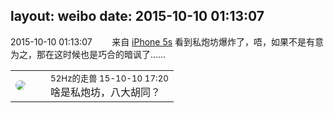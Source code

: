 layout: weibo
date: 2015-10-10 01:13:07
---
<meta name="referrer" content="no-referrer" />

2015-10-10 01:13:07  &nbsp;&nbsp;&nbsp;&nbsp;&nbsp;&nbsp; 来自 <a href="sinaweibo://customweibosource" rel="nofollow">iPhone 5s</a>
看到私炮坊爆炸了，唔，如果不是有意为之，那在这时候也是巧合的暗讽了…… ​​​

<table style="width: 100%;">
  <tr>
    <td style="width: 40px;"><img style="border-radius:50%" src="https://tva4.sinaimg.cn/crop.0.0.180.180.50/8beaf773jw1e8qgp5bmzyj2050050aa8.jpg?KID=imgbed,tva&Expires=1624463432&ssig=0p8XbqC6Zr"></td>
    <td colspan="2"><small>52Hz的走兽 15-10-10 17:20</small><br/>啥是私炮坊，八大胡同？</td>
  </tr>
</table>
